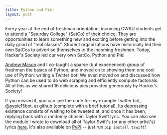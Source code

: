 ```yaml
---
title: Python and Pie!
layout: post
---
```


Every year at the end of freshman orientation, incoming CWRU students get to
attend a "Saturday College" (SatCo) of their choice.  They are opportunities to
learn something new and exciting before getting into the daily grind of "real
classes".  Student organizations have historically led their own SatCos to
advertise themselves to the incoming freshmen.  Today, Hacker's Society led our
very own SatCo, Python and Pie!

[Andrew Mason](ajm188.github.io) and I co-taught a sparse (but experienced)
group of freshmen the basics of Python, and moved on to showing them one cool
use of Python: writing a Twitter bot!  We even moved on and discussed how Python
can be used to do web scraping and efficiently compute factorials.  All of this
as we shared 16 delicious pies provided generously by Hacker's Society!

If you missed it, you can see the code for my example Twitter bot,
[@pypie15bot](https://twitter.com/pypie15bot), at
[github](https://github.com/brenns10/pypie15int) (complete with a brief
tutorial). Its depressing existence consists of waiting to be tweeted at, and
once it has been, replying back with a randomly chosen Taylor Swift lyric.  You
can also see the module I wrote to download all of Taylor Swift's (or any other
artist's) lyrics [here](https://github.com/brenns10/tswift).  It's also
available on [PyPI](https://pypi.python.org/pypi/tswift) -- just run `pip
install tswift`!
